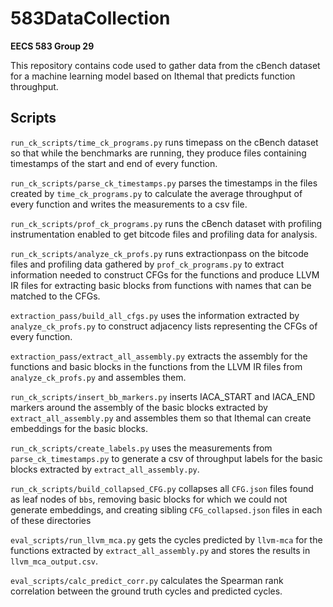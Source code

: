 # 583DataCollection

**EECS 583 Group 29**

This repository contains code used to gather data from the cBench dataset for
a machine learning model based on Ithemal that predicts function throughput.

## Scripts

`run_ck_scripts/time_ck_programs.py`
runs timepass on the cBench dataset
so that while the benchmarks are running,
they produce files containing timestamps of the start and end of every function.

`run_ck_scripts/parse_ck_timestamps.py`
parses the timestamps in the files created by `time_ck_programs.py`
to calculate the average throughput of every function
and writes the measurements to a csv file.

`run_ck_scripts/prof_ck_programs.py`
runs the cBench dataset with profiling instrumentation enabled
to get bitcode files and profiling data for analysis.

`run_ck_scripts/analyze_ck_profs.py`
runs extractionpass on the bitcode files and profiling data
gathered by `prof_ck_programs.py`
to extract information needed to construct CFGs for the functions
and produce LLVM IR files for extracting basic blocks from functions
with names that can be matched to the CFGs.

`extraction_pass/build_all_cfgs.py`
uses the information extracted by `analyze_ck_profs.py`
to construct adjacency lists representing the CFGs
of every function.

`extraction_pass/extract_all_assembly.py`
extracts the assembly for the functions and basic blocks
in the functions from the LLVM IR files from `analyze_ck_profs.py`
and assembles them.

`run_ck_scripts/insert_bb_markers.py`
inserts IACA_START and IACA_END markers
around the assembly of the basic blocks extracted by `extract_all_assembly.py`
and assembles them
so that Ithemal can create embeddings for the basic blocks.

`run_ck_scripts/create_labels.py`
uses the measurements from `parse_ck_timestamps.py`
to generate a csv of throughput labels for the basic blocks
extracted by `extract_all_assembly.py`.

`run_ck_scripts/build_collapsed_CFG.py`
collapses all `CFG.json` files found as leaf nodes of `bbs`, removing basic blocks
for which we could not generate embeddings, and creating sibling
`CFG_collapsed.json` files in each of these directories

`eval_scripts/run_llvm_mca.py`
gets the cycles predicted by `llvm-mca` for the functions
extracted by `extract_all_assembly.py`
and stores the results in `llvm_mca_output.csv`.

`eval_scripts/calc_predict_corr.py`
calculates the Spearman rank correlation between
the ground truth cycles and predicted cycles.
